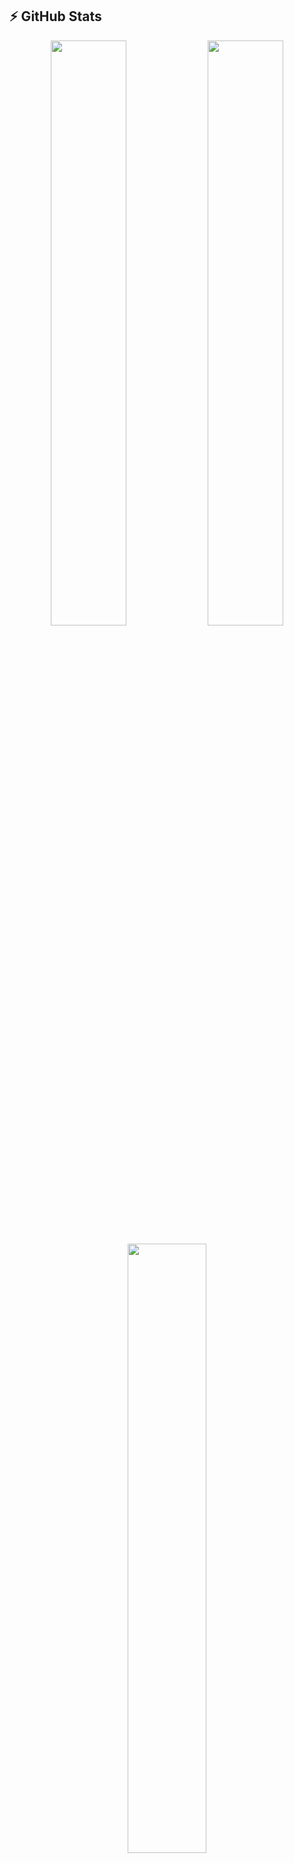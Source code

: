 ## ⚡ GitHub Stats

<p align="center">
  <!-- Streaks -->
  <img src="https://streak-stats.demolab.com?user=ibrasaad&theme=react&border=61dafb&hide_border=true" width="49%" />
  <!-- Stats -->
  <img src="https://github-readme-stats-git-masterrstaa-rickstaa.vercel.app/api?username=ibrasaad&show_icons=true&theme=react&border_color=61dafb&hide_border=true" width="49%" />
</p>

<p align="center">
  <!-- Top Languages -->
  <img src="https://github-readme-stats-git-masterrstaa-rickstaa.vercel.app/api/top-langs/?username=ibrasaad&layout=compact&theme=react&border_color=61dafb&hide_border=true" width="50%" />
</p>

<!-- Activity Graph -->
<p align="center">
  <img src="https://github-readme-activity-graph.vercel.app/graph?username=ibrasaad&theme=react-dark&bg_color=20232a&hide_border=true" width="100%"/>
</p>
